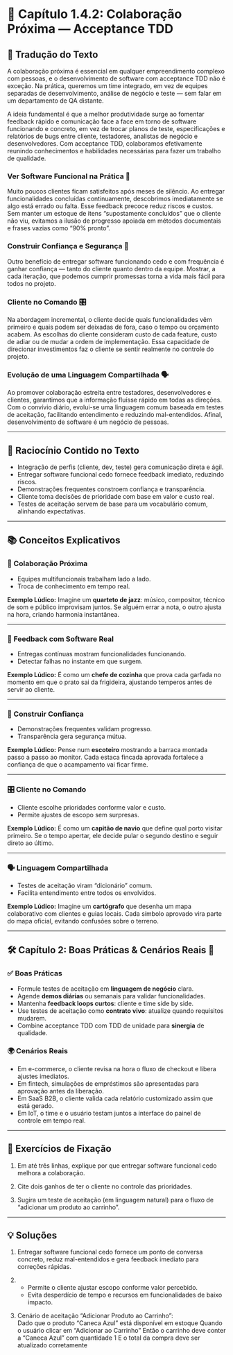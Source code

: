# 🤝 Capítulo 1.4.2: Colaboração Próxima — Acceptance TDD

## 📝 Tradução do Texto

A colaboração próxima é essencial em qualquer empreendimento complexo com pessoas, e o desenvolvimento de software com acceptance TDD não é exceção. Na prática, queremos um time integrado, em vez de equipes separadas de desenvolvimento, análise de negócio e teste — sem falar em um departamento de QA distante.

A ideia fundamental é que a melhor produtividade surge ao fomentar feedback rápido e comunicação face a face em torno de software funcionando e concreto, em vez de trocar planos de teste, especificações e relatórios de bugs entre cliente, testadores, analistas de negócio e desenvolvedores. Com acceptance TDD, colaboramos efetivamente reunindo conhecimentos e habilidades necessárias para fazer um trabalho de qualidade.

### Ver Software Funcional na Prática 👀

Muito poucos clientes ficam satisfeitos após meses de silêncio. Ao entregar funcionalidades concluídas continuamente, descobrimos imediatamente se algo está errado ou falta. Esse feedback precoce reduz riscos e custos. Sem manter um estoque de itens “supostamente concluídos” que o cliente não viu, evitamos a ilusão de progresso apoiada em métodos documentais e frases vazias como “90% pronto”.

### Construir Confiança e Segurança 🔨

Outro benefício de entregar software funcionando cedo e com frequência é ganhar confiança — tanto do cliente quanto dentro da equipe. Mostrar, a cada iteração, que podemos cumprir promessas torna a vida mais fácil para todos no projeto.

### Cliente no Comando 🎛️

Na abordagem incremental, o cliente decide quais funcionalidades vêm primeiro e quais podem ser deixadas de fora, caso o tempo ou orçamento acabem. As escolhas do cliente consideram custo de cada feature, custo de adiar ou de mudar a ordem de implementação. Essa capacidade de direcionar investimentos faz o cliente se sentir realmente no controle do projeto.

### Evolução de uma Linguagem Compartilhada 🗣️

Ao promover colaboração estreita entre testadores, desenvolvedores e clientes, garantimos que a informação fluísse rápido em todas as direções. Com o convívio diário, evolui-se uma linguagem comum baseada em testes de aceitação, facilitando entendimento e reduzindo mal-entendidos. Afinal, desenvolvimento de software é um negócio de pessoas.

---

## 🧠 Raciocínio Contido no Texto

- Integração de perfis (cliente, dev, teste) gera comunicação direta e ágil.  
- Entregar software funcional cedo fornece feedback imediato, reduzindo riscos.  
- Demonstrações frequentes constroem confiança e transparência.  
- Cliente toma decisões de prioridade com base em valor e custo real.  
- Testes de aceitação servem de base para um vocabulário comum, alinhando expectativas.

---

## 📚 Conceitos Explicativos

### 👥 Colaboração Próxima

- Equipes multifuncionais trabalham lado a lado.  
- Troca de conhecimento em tempo real.

**Exemplo Lúdico:** Imagine um **quarteto de jazz**: músico, compositor, técnico de som e público improvisam juntos. Se alguém errar a nota, o outro ajusta na hora, criando harmonia instantânea.

---

### 👀 Feedback com Software Real

- Entregas contínuas mostram funcionalidades funcionando.  
- Detectar falhas no instante em que surgem.

**Exemplo Lúdico:** É como um **chefe de cozinha** que prova cada garfada no momento em que o prato sai da frigideira, ajustando temperos antes de servir ao cliente.

---

### 🔨 Construir Confiança

- Demonstrações frequentes validam progresso.  
- Transparência gera segurança mútua.

**Exemplo Lúdico:** Pense num **escoteiro** mostrando a barraca montada passo a passo ao monitor. Cada estaca fincada aprovada fortalece a confiança de que o acampamento vai ficar firme.

---

### 🎛️ Cliente no Comando

- Cliente escolhe prioridades conforme valor e custo.  
- Permite ajustes de escopo sem surpresas.

**Exemplo Lúdico:** É como um **capitão de navio** que define qual porto visitar primeiro. Se o tempo apertar, ele decide pular o segundo destino e seguir direto ao último.

---

### 🗣️ Linguagem Compartilhada

- Testes de aceitação viram “dicionário” comum.  
- Facilita entendimento entre todos os envolvidos.

**Exemplo Lúdico:** Imagine um **cartógrafo** que desenha um mapa colaborativo com clientes e guias locais. Cada símbolo aprovado vira parte do mapa oficial, evitando confusões sobre o terreno.

---

## 🛠️ Capítulo 2: Boas Práticas & Cenários Reais 🌟

### ✅ Boas Práticas

- Formule testes de aceitação em **linguagem de negócio** clara.  
- Agende **demos diárias** ou semanais para validar funcionalidades.  
- Mantenha **feedback loops curtos**: cliente e time side by side.  
- Use testes de aceitação como **contrato vivo**: atualize quando requisitos mudarem.  
- Combine acceptance TDD com TDD de unidade para **sinergia** de qualidade.

### 🌍 Cenários Reais

- Em e-commerce, o cliente revisa na hora o fluxo de checkout e libera ajustes imediatos.  
- Em fintech, simulações de empréstimos são apresentadas para aprovação antes da liberação.  
- Em SaaS B2B, o cliente valida cada relatório customizado assim que está gerado.  
- Em IoT, o time e o usuário testam juntos a interface do painel de controle em tempo real.

---

## 📝 Exercícios de Fixação

1. Em até três linhas, explique por que entregar software funcional cedo melhora a colaboração.  

2. Cite dois ganhos de ter o cliente no controle das prioridades.

3. Sugira um teste de aceitação (em linguagem natural) para o fluxo de “adicionar um produto ao carrinho”.

---

## 💡 Soluções

1. Entregar software funcional cedo fornece um ponto de conversa concreto, reduz mal-entendidos e gera feedback imediato para correções rápidas.  

2.  
   - Permite o cliente ajustar escopo conforme valor percebido.  
   - Evita desperdício de tempo e recursos em funcionalidades de baixo impacto.  

3. Cenário de aceitação “Adicionar Produto ao Carrinho”:  
    Dado que o produto “Caneca Azul” está disponível em estoque Quando o usuário clicar em “Adicionar ao Carrinho” Então o carrinho deve conter a “Caneca Azul” com quantidade 1 E o total da compra deve ser atualizado corretamente